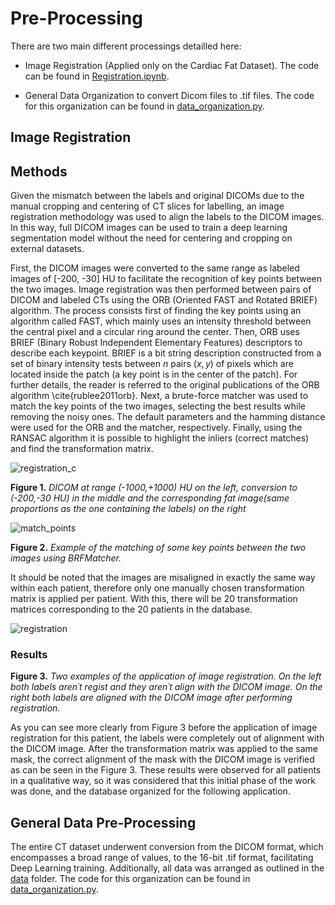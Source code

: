 # Pre-Processing

There are two main different processings detailled here:
- Image Registration (Applied only on the Cardiac Fat Dataset). The code can be found in [Registration.ipynb](Registration.ipynb).

- General Data Organization to convert Dicom files to .tif files. The code for this organization can be found in [data_organization.py](data_organization.py).


## Image Registration

## Methods
Given the mismatch between the labels and original DICOMs due to the manual cropping and centering of CT slices for labelling, an image registration methodology was used to align the labels to the DICOM images. In this way, full DICOM images can be used to train a deep learning segmentation model without the need for centering and cropping on external datasets.

First, the DICOM images were converted to the same range as labeled images of [-200, -30] HU to facilitate the recognition of key points between the two images. Image registration was then performed between pairs of DICOM and labeled CTs using the ORB (Oriented FAST and Rotated BRIEF) algorithm. The process consists first of finding the key points using an algorithm called FAST, which mainly uses an intensity threshold between the central pixel and a circular ring around the center. Then, ORB uses BRIEF (Binary Robust Independent Elementary Features) descriptors to describe each keypoint. BRIEF is a bit string description constructed from a set of binary intensity tests between $n$ pairs $(x,y)$ of pixels which are located inside the patch (a key point is in the center of the patch). For further details, the reader is referred to the original publications of the ORB algorithm \cite{rublee2011orb}. Next, a brute-force matcher was used to match the key points of the two images, selecting the best results while removing the noisy ones. The default parameters and the hamming distance were used for the ORB and the matcher, respectively. Finally, using the RANSAC algorithm it is possible to highlight the inliers (correct matches) and find the transformation matrix.

![registration_c](https://github.com/rubensilvab/Pericardial-Segmentation/assets/130314085/319cd54e-2e51-4369-a86a-f7572a3cefaf)

 **Figure 1.**          *DICOM at range (-1000,+1000) HU on the left, conversion to (-200,-30 HU) in the middle and the corresponding fat image(same proportions as the one containing the labels) on the right*


![match_points](https://github.com/rubensilvab/Pericardial-Segmentation/assets/130314085/5da8e401-5f6d-4adc-9b39-0a788d3aa31c)

**Figure 2.** *Example of the matching of some key points between the two images using BRFMatcher.*

It should be noted that the images are misaligned in exactly the same way within each patient, therefore only one manually chosen transformation matrix is applied per patient. With this, there will be 20 transformation matrices corresponding to the 20 patients in the database.

![registration](https://github.com/rubensilvab/Pericardial-Segmentation/assets/130314085/f15b0742-0e53-4c25-96f6-6c96166d6231)

### Results

**Figure 3.** *Two examples of the application of image registration. On the left both labels aren´t regist and they aren´t align with the DICOM image. On the right both labels are aligned with the DICOM image after performing registration.*

As you can see more clearly from Figure 3 before the application of image registration for this patient, the labels were completely out of alignment with the DICOM image. After the transformation matrix was applied to the same mask, the correct alignment of the mask with the DICOM image is verified as can be seen in the Figure 3. These results were observed for all patients in a qualitative way, so it was considered that this initial phase of the work was done, and the database organized for the following application. 

## General Data Pre-Processing 

The entire CT dataset underwent conversion from the DICOM format, which encompasses a broad range of values, to the 16-bit .tif format, facilitating Deep Learning training. Additionally, all data was arranged as outlined in the [data](Pericardial-Segmentation/data) folder. The code for this organization can be found in [data_organization.py](data_organization.py).
